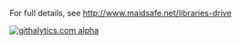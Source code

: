 For full details, see http://www.maidsafe.net/libraries-drive

[![githalytics.com alpha](https://cruel-carlota.pagodabox.com/4eeee717d1515bb68d8da61c35e5436a "githalytics.com")](http://githalytics.com/maidsafe/MaidSafe-Drive)
